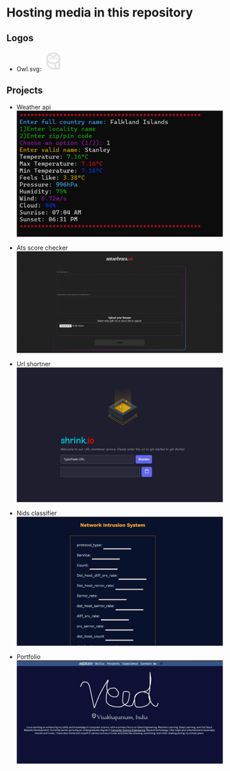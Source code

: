 # Hosting media in this repository

## Logos
- Owl.svg:
![Owl](/Owl.svg)

## Projects

- Weather api
![Weather-api](/Weather-api.png)

- Ats score checker
![Ats-score](/Ats-score.png)

- Url shortner
![Url-shortner](/Url-shortner.png)

- Nids classifier
![Nids-classifer](/Nids-classifier.png)

- Portfolio
![Portfolio](/Portfolio.png)
